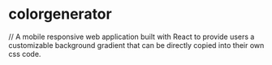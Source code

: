 # colorgenerator
// A mobile responsive web application built with React to provide users a customizable background gradient that can be directly copied into their own css code.
  
